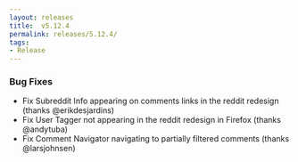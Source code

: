 ```yaml
---
layout: releases
title:  v5.12.4
permalink: releases/5.12.4/
tags:
- Release
---
```


### Bug Fixes

- Fix Subreddit Info appearing on comments links in the reddit redesign (thanks @erikdesjardins)
- Fix User Tagger not appearing in the reddit redesign in Firefox (thanks @andytuba)
- Fix Comment Navigator navigating to partially filtered comments (thanks @larsjohnsen)
